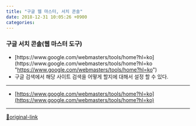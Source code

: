 ```yaml
---
title: "구글 웹 마스터, 서치 콘솔"
date: 2018-12-31 10:05:26 +0900
categories: 
---
```

  

### 구글 서치 콘솔(웹 마스터 도구)

- [](https://www.google.com/webmasters/tools/home?hl=ko "https://www.google.com/webmasters/tools/home?hl=ko")[https://www.google.com/webmasters/tools/home?hl=ko](https://www.google.com/webmasters/tools/home?hl=ko "https://www.google.com/webmasters/tools/home?hl=ko")
- 구글 검색에서 해당 사이트 검색을 어떻게 할지에 대해서 설정 할 수 있다.





***
+ [https://www.google.com/webmasters/tools/home?hl=ko](https://www.google.com/webmasters/tools/home?hl=ko)


***
[🔗original-link](http://www.mins01.com/mh/tech/read/1227)